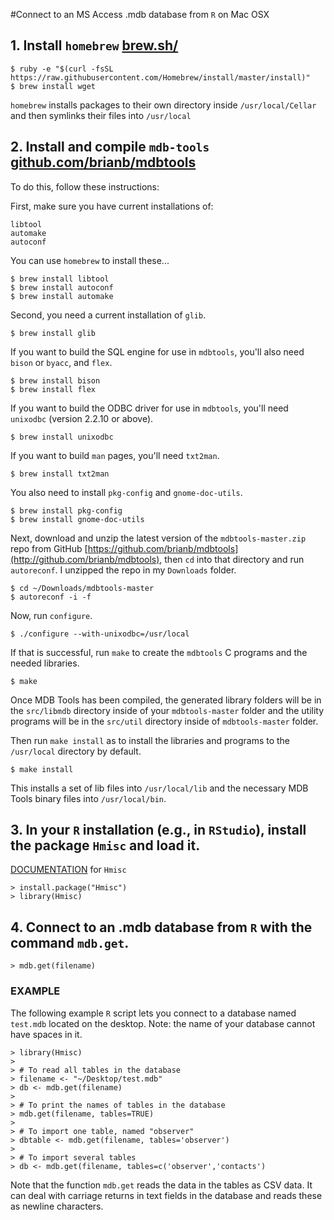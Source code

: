 #Connect to an MS Access .mdb database from `R` on Mac OSX

## 1. Install `homebrew` [brew.sh/](http://brew.sh/)

	$ ruby -e "$(curl -fsSL https://raw.githubusercontent.com/Homebrew/install/master/install)"
	$ brew install wget

`homebrew` installs packages to their own directory inside `/usr/local/Cellar` and then symlinks their files into `/usr/local`

## 2. Install and compile `mdb-tools` [github.com/brianb/mdbtools](http://github.com/brianb/mdbtools)

To do this, follow these instructions:

First, make sure you have current installations of:

	libtool
	automake
	autoconf

You can use `homebrew` to install these...

	$ brew install libtool
	$ brew install autoconf
	$ brew install automake

Second, you need a current installation of `glib`.

	$ brew install glib

If you want to build the SQL engine for use in `mdbtools`, you'll also need `bison` or `byacc`, and `flex`.

	$ brew install bison
	$ brew install flex

If you want to build the ODBC driver for use in `mdbtools`, you'll need `unixodbc` (version 2.2.10 or
above).

	$ brew install unixodbc

If you want to build `man` pages, you'll need `txt2man`.

	$ brew install txt2man

You also need to install `pkg-config` and `gnome-doc-utils`.

	$ brew install pkg-config
	$ brew install gnome-doc-utils

Next, download and unzip the latest version of the `mdbtools-master.zip` repo from GitHub [https://github.com/brianb/mdbtools](http://github.com/brianb/mdbtools), then `cd` into that directory and run `autoreconf`. I unzipped the repo in my `Downloads` folder.

	$ cd ~/Downloads/mdbtools-master
	$ autoreconf -i -f
	
Now, run `configure`.

	$ ./configure --with-unixodbc=/usr/local

If that is successful, run `make` to create the `mdbtools` C programs and the needed libraries.

	$ make

Once MDB Tools has been compiled, the generated library folders will be in the `src/libmdb` directory inside of your `mdbtools-master` folder and the utility programs will be in the `src/util` directory inside of `mdbtools-master` folder.

Then run `make install` as to install the libraries and programs to the `/usr/local` directory by default.

	$ make install

This installs a set of lib files into `/usr/local/lib` and the necessary MDB Tools binary files into `/usr/local/bin`.

## 3. In your `R` installation (e.g., in `RStudio`), install the package `Hmisc` and load it.

[DOCUMENTATION](http://cran.r-project.org/web/packages/Hmisc/Hmisc.pdf) for `Hmisc`

	> install.package("Hmisc")
	> library(Hmisc)

## 4. Connect to an .mdb database from `R` with the command `mdb.get`.

	> mdb.get(filename)

### EXAMPLE

The following example `R` script lets you connect to a database named `test.mdb` located on the desktop. Note: the name of your database cannot have spaces in it.

	> library(Hmisc)
	> 
	> # To read all tables in the database
	> filename <- "~/Desktop/test.mdb"
	> db <- mdb.get(filename)
	> 
	> # To print the names of tables in the database
	> mdb.get(filename, tables=TRUE)
	>
	> # To import one table, named "observer"
	> dbtable <- mdb.get(filename, tables='observer')
	>
	> # To import several tables
	> db <- mdb.get(filename, tables=c('observer','contacts')

Note that the function `mdb.get` reads the data in the tables as CSV data. It can deal with carriage returns in text fields in the database and reads these as newline characters.
